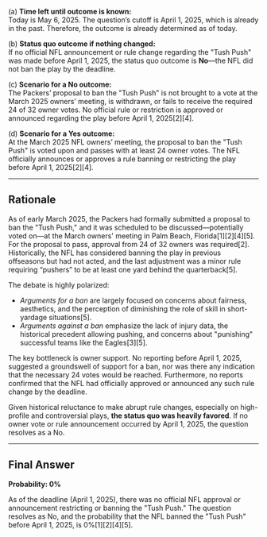 (a) **Time left until outcome is known:**  
Today is May 6, 2025. The question’s cutoff is April 1, 2025, which is already in the past. Therefore, the outcome is already determined as of today.

(b) **Status quo outcome if nothing changed:**  
If no official NFL announcement or rule change regarding the "Tush Push" was made before April 1, 2025, the status quo outcome is **No**—the NFL did not ban the play by the deadline.

(c) **Scenario for a No outcome:**  
The Packers’ proposal to ban the "Tush Push" is not brought to a vote at the March 2025 owners’ meeting, is withdrawn, or fails to receive the required 24 of 32 owner votes. No official rule or restriction is approved or announced regarding the play before April 1, 2025[2][4].

(d) **Scenario for a Yes outcome:**  
At the March 2025 NFL owners’ meeting, the proposal to ban the "Tush Push" is voted upon and passes with at least 24 owner votes. The NFL officially announces or approves a rule banning or restricting the play before April 1, 2025[2][4].

---

## Rationale

As of early March 2025, the Packers had formally submitted a proposal to ban the "Tush Push," and it was scheduled to be discussed—potentially voted on—at the March owners' meeting in Palm Beach, Florida[1][2][4][5]. For the proposal to pass, approval from 24 of 32 owners was required[2]. Historically, the NFL has considered banning the play in previous offseasons but had not acted, and the last adjustment was a minor rule requiring “pushers” to be at least one yard behind the quarterback[5].

The debate is highly polarized:  
- *Arguments for a ban* are largely focused on concerns about fairness, aesthetics, and the perception of diminishing the role of skill in short-yardage situations[5].  
- *Arguments against a ban* emphasize the lack of injury data, the historical precedent allowing pushing, and concerns about "punishing" successful teams like the Eagles[3][5].

The key bottleneck is owner support. No reporting before April 1, 2025, suggested a groundswell of support for a ban, nor was there any indication that the necessary 24 votes would be reached. Furthermore, no reports confirmed that the NFL had officially approved or announced any such rule change by the deadline.

Given historical reluctance to make abrupt rule changes, especially on high-profile and controversial plays, **the status quo was heavily favored**. If no owner vote or rule announcement occurred by April 1, 2025, the question resolves as a No.

---

## Final Answer

**Probability: 0%**

As of the deadline (April 1, 2025), there was no official NFL approval or announcement restricting or banning the "Tush Push." The question resolves as No, and the probability that the NFL banned the "Tush Push" before April 1, 2025, is 0%[1][2][4][5].